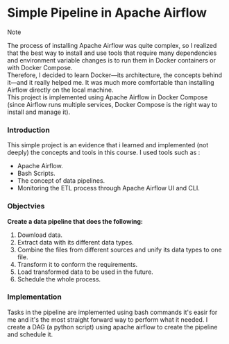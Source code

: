 # Simple Pipeline in Apache Airflow

> [!NOTE]
> The process of installing Apache Airflow was quite complex, so I realized that the best way to install and use tools that require many dependencies and environment variable changes is to run them in Docker containers or with Docker Compose.  
> Therefore, I decided to learn Docker—its architecture, the concepts behind it—and it really helped me. It was much more comfortable than installing Airflow directly on the local machine.  
> This project is implemented using Apache Airflow in Docker Compose (since Airflow runs multiple services, Docker Compose is the right way to install and manage it).

### Introduction

This simple project is an evidence that i learned and implemented (not deeply) the concepts and tools in this course. I used tools such as :

- Apache Airflow.
- Bash Scripts.
- The concept of data pipelines.
- Monitoring the ETL process through Apache Airflow UI and CLI.

### Objectvies

**Create a data pipeline that does the following:**

1. Download data.
2. Extract data with its different data types.
3. Combine the files from different sources and unify its data types to one file.
4. Transform it to conform the requirements.
5. Load transformed data to be used in the future.
6. Schedule the whole process.

### Implementation

Tasks in the pipeline are implemented using bash commands it's easir for me and it's the most straight forward way to perform what it needed. I create a DAG (a python script) using apache airflow to create the pipeline and schedule it.
